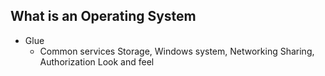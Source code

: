 ## What is an Operating System

- Glue
  - Common services
    Storage, Windows system, Networking
    Sharing, Authorization
    Look and feel

